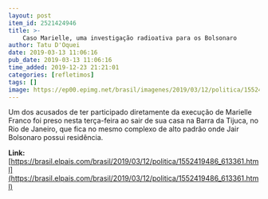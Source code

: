 ```yaml
---
layout: post
item_id: 2521424946
title: >-
    Caso Marielle, uma investigação radioativa para os Bolsonaro
author: Tatu D'Oquei
date: 2019-03-13 11:06:16
pub_date: 2019-03-13 11:06:16
time_added: 2019-12-23 21:21:01
categories: [refletimos]
tags: []
image: https://ep00.epimg.net/brasil/imagenes/2019/03/12/politica/1552419486_613361_1552428911_rrss_normal.jpg
---
```


Um dos acusados de ter participado diretamente da execução de Marielle Franco foi preso nesta terça-feira ao sair de sua casa na Barra da Tijuca, no Rio de Janeiro, que fica no mesmo complexo de alto padrão onde Jair Bolsonaro possui residência.

**Link:** [https://brasil.elpais.com/brasil/2019/03/12/politica/1552419486_613361.html](https://brasil.elpais.com/brasil/2019/03/12/politica/1552419486_613361.html)

